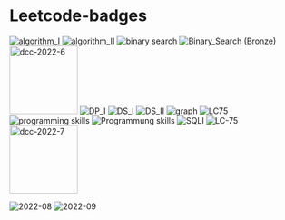 # Leetcode-badges


![algorithm_I](https://user-images.githubusercontent.com/85725008/180792444-8a6bb6d1-e786-496a-9b8f-13297d2f1232.png)
![algorithm_II](https://user-images.githubusercontent.com/85725008/180792644-4ac1879a-f313-4622-8224-df67b24b8a5e.png)
![binary search](https://user-images.githubusercontent.com/85725008/180792651-bdcd47fd-0d46-4ae6-a5f7-4362c7cdfff5.png)
![Binary_Search (Bronze)](https://user-images.githubusercontent.com/85725008/180792666-f6f5c794-b446-4d1c-aa86-8973ddce4951.png)
<img width="120" alt="dcc-2022-6" src="https://user-images.githubusercontent.com/85725008/180792674-8072da9a-7bfe-463d-ae50-b10d9ee6a4ad.png">
![DP_I](https://user-images.githubusercontent.com/85725008/180792688-3369c365-4773-48d8-984b-27fb4430295f.png)
![DS_I](https://user-images.githubusercontent.com/85725008/180792699-f283b47d-fb65-4dc5-be19-27c6f20e160d.png)
![DS_II](https://user-images.githubusercontent.com/85725008/180792715-dbd35c2f-c89a-4228-b93c-7afa5cd5ce78.png)
![graph](https://user-images.githubusercontent.com/85725008/180792725-996c1a6e-2b9b-4e74-975a-a9d3cc4e79d4.png)
![LC75](https://user-images.githubusercontent.com/85725008/180792741-6c1e96a2-78d9-4cca-9958-15246c87c81d.png)
![programming skills](https://user-images.githubusercontent.com/85725008/180792751-f5adfce3-6983-4c26-992f-2eef00a41264.png)
![Programmung skills](https://user-images.githubusercontent.com/85725008/180792763-0cd023b4-95ab-4293-a296-7b0fb72a6360.png)
![SQLI](https://user-images.githubusercontent.com/85725008/180792770-cfa06962-c054-4878-a92a-53b8a2ddffb4.png)
![LC-75](https://user-images.githubusercontent.com/85725008/181170871-db2db867-272d-4dd6-933c-b9db45c67b66.gif)
<img width="120" alt="dcc-2022-7" src="https://user-images.githubusercontent.com/85725008/182011221-b7c8f22a-9f17-4c3e-8bc1-d55ca7f60e97.png">

![2022-08](https://user-images.githubusercontent.com/85725008/187594655-07b9e1fc-ebbe-43fe-a8fb-24dc1b1013a8.gif)
![2022-09](https://user-images.githubusercontent.com/85725008/193186572-fdc5271a-c79b-48da-a447-432c87fb98e2.gif)
